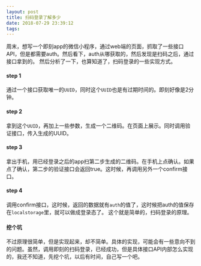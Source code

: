 ```yaml
---
layout: post
title: 扫码登录了解多少
date: 2018-07-29 23:39:12
tags:
---
```


周末，想写一个即刻app的微信小程序，通过web端的页面，抓取了一些接口API，但是都需要auth。然后看下，auth从哪获取的，然后发现是扫码之后，通过接口拿到的。
然后分析了一下，也算知道了，扫码登录的一些实现方式。
#### step 1
通过一个接口获取唯一的`UUID`，同时这个`UUID`也是有过期时间的。即刻好像是2分钟。
#### step 2
拿到这个`UUID`，再加上一些参数，生成一个二维码。在页面上展示。同时调用验证接口，传入生成的UUID。
#### step 3
拿出手机，用已经登录之后的app扫第二步生成的二维码。在手机上点确认。如果点了确认，第二步的验证接口会返回true。这时候，再调用另外一个confirm接口。
#### step 4
调用confirm接口，这时候，返回的数据就有`auth`的值了，这时候把auth的值保存在`localstorage`里，就可以做成登录态了。
这个就是简单的，扫码登录的原理。
<!--more-->
#### 挖个坑
不过原理很简单，但是实现起来，却不简单。具体的实现，可能会有一些意向不到的问题。虽然，调用即刻的扫码登录，已经成功，但是具体接口API内部怎么实现的，我还不知道，先挖个坑，以后有时间，自己写一个吧。